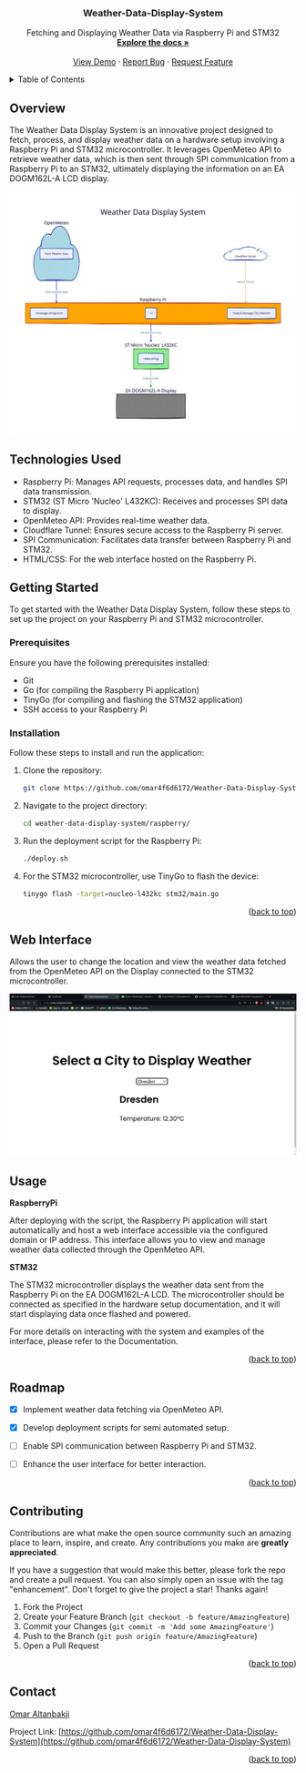 
<a name="readme-top"></a>


<!-- PROJECT LOGO -->
<br />
<div align="center">
  <a href="https://github.com/omar4f6d6172/Weather-Data-Display-System">

  </a>

  <h3 align="center">Weather-Data-Display-System</h3>

  <p align="center">
     Fetching and Displaying Weather Data via Raspberry Pi and STM32
    <br />
    <a href="https://github.com/omar4f6d6172/Weather-Data-Display-System"><strong>Explore the docs »</strong></a>
    <br />
    <br />
    <a href="https://github.com/omar4f6d6172/Weather-Data-Display-System">View Demo</a>
    ·
    <a href="https://github.com/omar4f6d6172/Weather-Data-Display-System/issues/new?labels=bug&template=bug-report---.md">Report Bug</a>
    ·
    <a href="https://github.com/omar4f6d6172/Weather-Data-Display-System/issues/new?labels=enhancement&template=feature-request---.md">Request Feature</a>
  </p>
</div>



<!-- TABLE OF CONTENTS -->
<details>
  <summary>Table of Contents</summary>
  <ol>
    <li>
      <a href="#about-the-project">About The Project</a>
      <ul>
        <li><a href="#built-with">Built With</a></li>
      </ul>
    </li>
    <li>
      <a href="#getting-started">Getting Started</a>
      <ul>
        <li><a href="#prerequisites">Prerequisites</a></li>
        <li><a href="#installation">Installation</a></li>
      </ul>
    </li>
    <li><a href="#usage">Usage</a></li>
    <li><a href="#roadmap">Roadmap</a></li>
    <li><a href="#contributing">Contributing</a></li>
    <li><a href="#license">License</a></li>
    <li><a href="#contact">Contact</a></li>
    <li><a href="#acknowledgments">Acknowledgments</a></li>
  </ol>
</details>



## Overview

The Weather Data Display System is an innovative project designed to fetch, process, and display weather data on a hardware setup involving a Raspberry Pi and STM32 microcontroller. It leverages OpenMeteo API to retrieve weather data, which is then sent through SPI communication from a Raspberry Pi to an STM32, ultimately displaying the information on an EA DOGM162L-A LCD display.

![](diagram.svg)

## Technologies Used

- Raspberry Pi: Manages API requests, processes data, and handles SPI data transmission.
- STM32 (ST Micro 'Nucleo' L432KC): Receives and processes SPI data to display.
- OpenMeteo API: Provides real-time weather data.
- Cloudflare Tunnel: Ensures secure access to the Raspberry Pi server.
- SPI Communication: Facilitates data transfer between Raspberry Pi and STM32.
- HTML/CSS: For the web interface hosted on the Raspberry Pi.



## Getting Started

To get started with the Weather Data Display System, follow these steps to set up the project on your Raspberry Pi and STM32 microcontroller.

### Prerequisites

Ensure you have the following prerequisites installed:

- Git
- Go (for compiling the Raspberry Pi application)
- TinyGo (for compiling and flashing the STM32 application)
- SSH access to your Raspberry Pi


### Installation

Follow these steps to install and run the application:

1. Clone the repository:
    ```sh
    git clone https://github.com/omar4f6d6172/Weather-Data-Display-System.git
    ```

2. Navigate to the project directory:
    ```sh
    cd weather-data-display-system/raspberry/ 
    ```

3. Run the deployment script for the Raspberry Pi:
    ```sh
    ./deploy.sh
    ```

4. For the STM32 microcontroller, use TinyGo to flash the device:
    ```sh
    tinygo flash -target=nucleo-l432kc stm32/main.go
    ```

<p align="right">(<a href="#readme-top">back to top</a>)</p>

## Web Interface 

Allows the user to change the location and view the weather data fetched from the OpenMeteo API on the Display connected to the STM32 microcontroller.

![](frontend.png)

## Usage
**RaspberryPi**

After deploying with the script, the Raspberry Pi application will start automatically and host a web interface accessible via the configured domain or IP address. This interface allows you to view and manage weather data collected through the OpenMeteo API.

**STM32**

The STM32 microcontroller displays the weather data sent from the Raspberry Pi on the EA DOGM162L-A LCD. The microcontroller should be connected as specified in the hardware setup documentation, and it will start displaying data once flashed and powered.

For more details on interacting with the system and examples of the interface, please refer to the Documentation.
<p align="right">(<a href="#readme-top">back to top</a>)</p>

## Roadmap

- [x] Implement weather data fetching via OpenMeteo API.
- [x] Develop deployment scripts for semi automated setup.
- [ ] Enable SPI communication between Raspberry Pi and STM32.
- [ ] Enhance the user interface for better interaction.



<p align="right">(<a href="#readme-top">back to top</a>)</p>

<!-- CONTRIBUTING -->
## Contributing

Contributions are what make the open source community such an amazing place to learn, inspire, and create. Any contributions you make are **greatly appreciated**.

If you have a suggestion that would make this better, please fork the repo and create a pull request. You can also simply open an issue with the tag "enhancement".
Don't forget to give the project a star! Thanks again!

1. Fork the Project
2. Create your Feature Branch (`git checkout -b feature/AmazingFeature`)
3. Commit your Changes (`git commit -m 'Add some AmazingFeature'`)
4. Push to the Branch (`git push origin feature/AmazingFeature`)
5. Open a Pull Request

<p align="right">(<a href="#readme-top">back to top</a>)</p>






<!-- CONTACT -->
## Contact

[Omar Altanbakji](mailto:omar.4f6d72@gmail.com) 

Project Link: [https://github.com/omar4f6d6172/Weather-Data-Display-System](https://github.com/omar4f6d6172/Weather-Data-Display-System)

<p align="right">(<a href="#readme-top">back to top</a>)</p>


